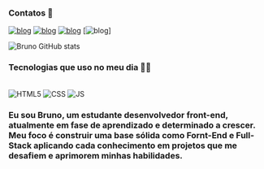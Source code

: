 
### Contatos 🖖

[![blog](https://img.shields.io/badge/Facebook-1877F2?style=for-the-badge&logo=facebook&logoColor=white)](https://www.facebook.com/brunoliondajamille/?locale=pt_BR)
[![blog](https://img.shields.io/badge/Instagram-E4405F?style=for-the-badge&logo=instagram&logoColor=white)](https://www.instagram.com/bruno.devstyle/)
[![blog](https://img.shields.io/badge/WhatsApp-25D366?style=for-the-badge&logo=whatsapp&logoColor=white)](https://wa.me/5548984780087)
[![blog](https://img.shields.io/badge/Gmail-D14836?style=for-the-badge&logo=gmail&logoColor=white)]


![Bruno GitHub stats](https://github-readme-stats.vercel.app/api?username=xBrunodevx&show_icons=true&theme=radical)

### Tecnologias que uso no meu dia 👨‍💻
<div style="display: inline_block"><br/>
 <img aling="center" alt="HTML5" src="https://img.shields.io/badge/HTML-239120?style=for-the-badge&logo=html5&logoColor=white" />
  <img aling="center" alt="CSS" src="https://img.shields.io/badge/CSS-239120?&style=for-the-badge&logo=css3&logoColor=white" />
   <img aling="center" alt="JS" src="https://img.shields.io/badge/JavaScript-F7DF1E?style=for-the-badge&logo=javascript&logoColor=black" />
</div>

<div> <h3>Eu sou Bruno, um estudante desenvolvedor front-end, atualmente em fase de aprendizado e determinado a crescer. Meu foco é construir uma base sólida como Fornt-End e Full-Stack aplicando cada conhecimento em projetos que me desafiem e aprimorem minhas habilidades.</h3> </div>
